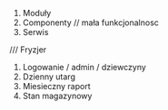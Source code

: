 1. Moduły
2. Componenty // mała funkcjonalnosc
3. Serwis






/// Fryzjer
1. Logowanie / admin / dziewczyny
2. Dzienny utarg
3. Miesieczny raport
4. Stan magazynowy
